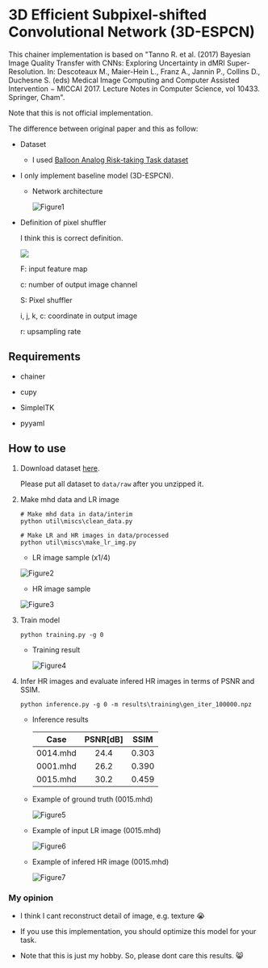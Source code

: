 # 3D Efficient Subpixel-shifted Convolutional Network (3D-ESPCN)

This chainer implementation is based on "Tanno R. et al. (2017) Bayesian Image Quality Transfer with CNNs: Exploring Uncertainty in dMRI Super-Resolution. In: Descoteaux M., Maier-Hein L., Franz A., Jannin P., Collins D., Duchesne S. (eds) Medical Image Computing and Computer Assisted Intervention − MICCAI 2017. Lecture Notes in Computer Science, vol 10433. Springer, Cham".

Note that this is not official implementation.

The difference between original paper and this as follow:

- Dataset

  - I used [Balloon Analog Risk-taking Task dataset](https://openneuro.org/datasets/ds000001/versions/00006)

- I only implement baseline model (3D-ESPCN).

  - Network architecture

    ![Figure1](assets/img/figure1.png)

- Definition of pixel shuffler

  I think this is correct definition.

  <img src="https://latex.codecogs.com/gif.latex?\huge&space;\begin{align*}&space;S(F)_{i,j,k,c}=F_{[\frac{i}{r}],[\frac{j}{r}],[\frac{k}{r}],(r^3-1)c&plus;mod(i,r)&plus;r&space;\cdot&space;mod(j,r)&plus;&space;r^2&space;\cdot&space;mod(k,r)}&space;\end{align*}">

  F: input feature map

  c: number of output image channel

  S: Pixel shuffler

  i, j, k, c: coordinate in output image

  r: upsampling rate

## Requirements

- chainer

- cupy

- SimpleITK

- pyyaml

## How to use

1. Download dataset [here](https://openneuro.org/datasets/ds000001/versions/00006).

    Please put all dataset to `data/raw` after you unzipped it.

2. Make mhd data and LR image

    ```
    # Make mhd data in data/interim
    python util\miscs\clean_data.py

    # Make LR and HR images in data/processed
    python util\miscs\make_lr_img.py
    ```

    - LR image sample (x1/4)

    ![Figure2](assets/img/LR_image_sample.png)

    - HR image sample

    ![Figure3](assets/img/HR_image_sample.png)


3. Train model

    ```
    python training.py -g 0
    ```

    - Training result

      ![Figure4](assets/img/gen_loss.png)

4. Infer HR images and evaluate infered HR images in terms of PSNR and SSIM.

    ```
    python inference.py -g 0 -m results\training\gen_iter_100000.npz
    ```

    - Inference results

      |Case|PSNR[dB]|SSIM|
      |:---:|:---:|:---:|
      |0014.mhd|24.4|0.303|
      |0001.mhd|26.2|0.390|
      |0015.mhd|30.2|0.459|

    - Example of ground truth (0015.mhd)

      ![Figure5](assets/img/ground_truth.png)

    - Example of input LR image (0015.mhd)

      ![Figure6](assets/img/input_LR.png)

    - Example of infered HR image (0015.mhd)

      ![Figure7](assets/img/infer_HR.png)

### My opinion

- I think I cant reconstruct detail of image, e.g. texture :sob:

- If you use this implementation, you should optimize this model for your task.

- Note that this is just my hobby. So, please dont care this results. :smile_cat:
